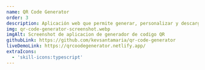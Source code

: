 ```yaml
---
name: QR Code Generator
order: 3
description: Aplicación web que permite generar, personalizar y descargar códigos QR en tiempo real. Incluye validación de URLs, notificaciones mediante React-Toastify, cambio dinámico de tema (claro/oscuro) y opciones de descarga en PNG o SVG.
img: qr-code-generator-screenshot.webp
imgAlt: Screenshot de aplicacion de generador de codigo QR
githubLink: https://github.com/kevsantamaria/qr-code-generator
liveDemoLink: https://qrcoodegenerator.netlify.app/
extraIcons:
  - 'skill-icons:typescript'
---
```

